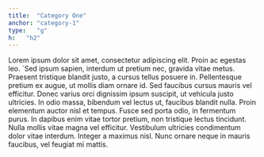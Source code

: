 ```yaml
---
title:  "Category One"
anchor: "category-1"
type:   "g"
h:   "h2"
---
```

Lorem ipsum dolor sit amet, consectetur adipiscing elit. Proin ac egestas leo. `Sed ipsum sapien, interdum ut pretium nec, gravida vitae metus. Praesent tristique blandit justo, a cursus tellus posuere in. Pellentesque pretium ex augue, ut mollis diam ornare id. Sed faucibus cursus mauris vel efficitur. 
Donec varius orci dignissim ipsum suscipit, ut vehicula justo ultricies. In odio massa, bibendum vel lectus ut, faucibus blandit nulla. Proin elementum auctor nisl et tempus. Fusce sed porta odio, in fermentum purus. In dapibus enim vitae tortor pretium, non tristique lectus tincidunt. Nulla mollis vitae magna vel efficitur. Vestibulum ultricies condimentum dolor vitae interdum. Integer a maximus nisl. Nunc ornare neque in mauris faucibus, vel feugiat mi mattis.
